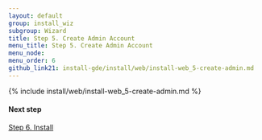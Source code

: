 ```yaml
---
layout: default 
group: install_wiz 
subgroup: Wizard
title: Step 5. Create Admin Account
menu_title: Step 5. Create Admin Account
menu_node: 
menu_order: 6
github_link21: install-gde/install/web/install-web_5-create-admin.md
---
```


{% include install/web/install-web_5-create-admin.md %}

#### Next step
<a href="{{ site.gdeurl21 }}install-gde/install/web/install-web_6-install.html">Step 6. Install</a>